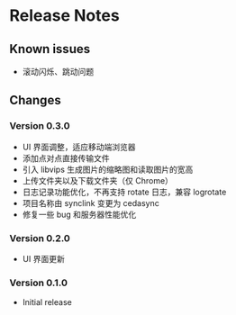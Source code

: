 # Release Notes

## Known issues

- 滚动闪烁、跳动问题

## Changes

### Version 0.3.0

- UI 界面调整，适应移动端浏览器
- 添加点对点直接传输文件
- 引入 libvips 生成图片的缩略图和读取图片的宽高
- 上传文件夹以及下载文件夹（仅 Chrome）
- 日志记录功能优化，不再支持 rotate 日志，兼容 logrotate
- 项目名称由 synclink 变更为 cedasync
- 修复一些 bug 和服务器性能优化

### Version 0.2.0

- UI 界面更新

### Version 0.1.0

- Initial release